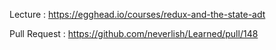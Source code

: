 Lecture : https://egghead.io/courses/redux-and-the-state-adt

Pull Request : https://github.com/neverlish/Learned/pull/148
